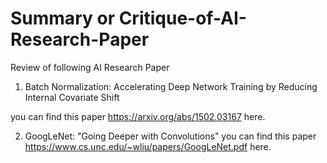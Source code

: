 # Summary or Critique-of-AI-Research-Paper

Review of following AI Research Paper 

1. Batch Normalization: Accelerating Deep Network Training by Reducing Internal Covariate Shift

you can find this paper https://arxiv.org/abs/1502.03167 here.

2. GoogLeNet: "Going Deeper with Convolutions" 
you can find this paper https://www.cs.unc.edu/~wliu/papers/GoogLeNet.pdf here.



